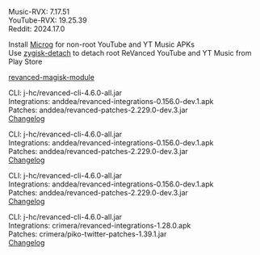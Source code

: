 Music-RVX: 7.17.51  
YouTube-RVX: 19.25.39  
Reddit: 2024.17.0  

Install [Microg](https://github.com/ReVanced/GmsCore/releases) for non-root YouTube and YT Music APKs  
Use [zygisk-detach](https://github.com/j-hc/zygisk-detach) to detach root ReVanced YouTube and YT Music from Play Store  

[revanced-magisk-module](https://github.com/j-hc/revanced-magisk-module)
  
CLI: j-hc/revanced-cli-4.6.0-all.jar  
Integrations: anddea/revanced-integrations-0.156.0-dev.1.apk  
Patches: anddea/revanced-patches-2.229.0-dev.3.jar  
[Changelog](https://github.com/anddea/revanced-patches/releases/tag/v2.229.0-dev.3)

CLI: j-hc/revanced-cli-4.6.0-all.jar  
Integrations: anddea/revanced-integrations-0.156.0-dev.1.apk  
Patches: anddea/revanced-patches-2.229.0-dev.3.jar  
[Changelog](https://github.com/anddea/revanced-patches/releases/tag/v2.229.0-dev.3)

CLI: j-hc/revanced-cli-4.6.0-all.jar  
Integrations: anddea/revanced-integrations-0.156.0-dev.1.apk  
Patches: anddea/revanced-patches-2.229.0-dev.3.jar  
[Changelog](https://github.com/anddea/revanced-patches/releases/tag/v2.229.0-dev.3)

CLI: j-hc/revanced-cli-4.6.0-all.jar  
Integrations: crimera/revanced-integrations-1.28.0.apk  
Patches: crimera/piko-twitter-patches-1.39.1.jar  
[Changelog](https://github.com/crimera/piko/releases/tag/v1.39.1)  
